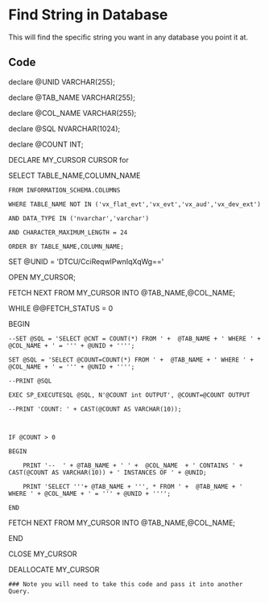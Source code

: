 # Find String in Database

This will find the specific string you want in any database you point it at.


## Code

declare @UNID VARCHAR(255);

declare @TAB_NAME VARCHAR(255);

declare @COL_NAME VARCHAR(255);

declare @SQL NVARCHAR(1024);

declare @COUNT INT;



DECLARE  MY_CURSOR CURSOR for

SELECT TABLE_NAME,COLUMN_NAME

	FROM INFORMATION_SCHEMA.COLUMNS
	
	WHERE TABLE_NAME NOT IN ('vx_flat_evt','vx_evt','vx_aud','vx_dev_ext') 
	
	AND DATA_TYPE IN ('nvarchar','varchar')
	
	AND CHARACTER_MAXIMUM_LENGTH = 24
	
	ORDER BY TABLE_NAME,COLUMN_NAME;

	
SET @UNID = 'DTCU/CciReqwlPwnIqXqWg=='


OPEN MY_CURSOR;

FETCH NEXT FROM MY_CURSOR INTO @TAB_NAME,@COL_NAME;

WHILE @@FETCH_STATUS = 0  

BEGIN  

	--SET @SQL = 'SELECT @CNT = COUNT(*) FROM ' +  @TAB_NAME + ' WHERE ' + @COL_NAME + ' = ''' + @UNID + '''';
	
	SET @SQL = 'SELECT @COUNT=COUNT(*) FROM ' +  @TAB_NAME + ' WHERE ' + @COL_NAME + ' = ''' + @UNID + '''';
	
	--PRINT @SQL
	
	EXEC SP_EXECUTESQL @SQL, N'@COUNT int OUTPUT', @COUNT=@COUNT OUTPUT
	
	--PRINT 'COUNT: ' + CAST(@COUNT AS VARCHAR(10));
	
	
		
	IF @COUNT > 0 
	
	BEGIN
	
		PRINT '--  ' + @TAB_NAME + ' ' +  @COL_NAME  + ' CONTAINS ' + CAST(@COUNT AS VARCHAR(10)) + ' INSTANCES OF ' + @UNID;
		
		PRINT 'SELECT '''+ @TAB_NAME + ''', * FROM ' +  @TAB_NAME + ' WHERE ' + @COL_NAME + ' = ''' + @UNID + '''';
		
	END 
	
FETCH NEXT FROM MY_CURSOR INTO @TAB_NAME,@COL_NAME;

END 


	
CLOSE MY_CURSOR 

DEALLOCATE MY_CURSOR



```
### Note you will need to take this code and pass it into another Query.
```

